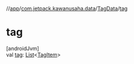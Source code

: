 //[app](../../../index.md)/[com.jetpack.kawanusaha.data](../index.md)/[TagData](index.md)/[tag](tag.md)

# tag

[androidJvm]\
val [tag](tag.md): [List](https://kotlinlang.org/api/latest/jvm/stdlib/kotlin.collections/-list/index.html)&lt;[TagItem](../-tag-item/index.md)&gt;
